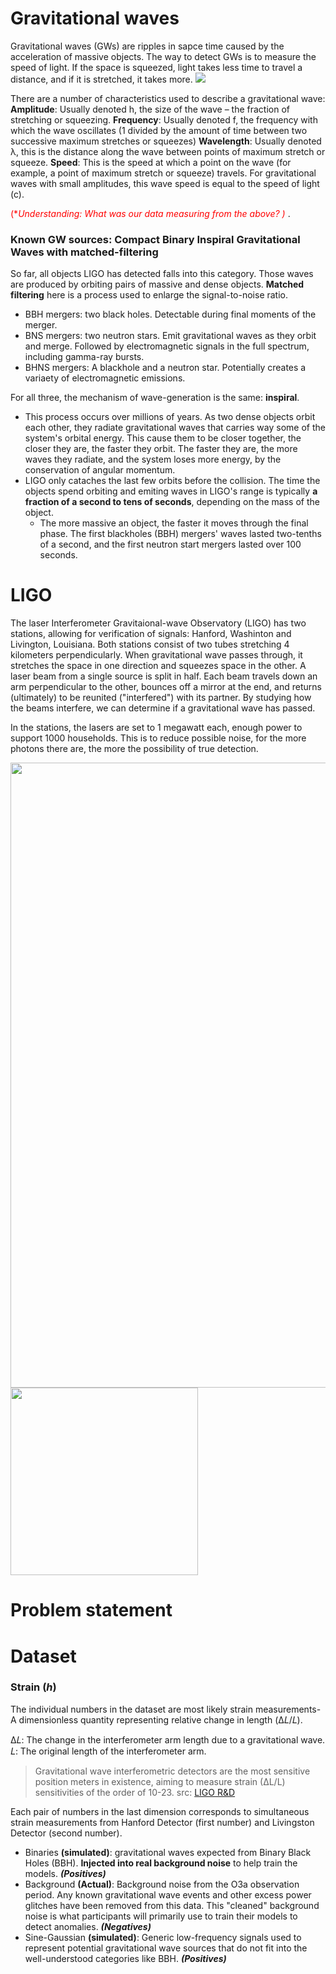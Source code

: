# Gravitational waves 
Gravitational waves (GWs) are ripples in sapce time caused by the acceleration of massive objects. The way to detect GWs is to measure the speed of light. If the space is squeezed, light takes less time to travel a distance, and if it is stretched, it takes more. 
<img src="https://upload.wikimedia.org/wikipedia/commons/2/2f/The_Gravitational_wave_spectrum_Sources_and_Detectors.jpg"> 

There are a number of characteristics used to describe a gravitational wave:
**Amplitude**: Usually denoted h, the size of the wave – the fraction of stretching or squeezing.
**Frequency**: Usually denoted f, the frequency with which the wave oscillates (1 divided by the amount of time between two successive maximum stretches or squeezes)
**Wavelength**: Usually denoted λ, this is the distance along the wave between points of maximum stretch or squeeze.
**Speed**: This is the speed at which a point on the wave (for example, a point of maximum stretch or squeeze) travels. For gravitational waves with small amplitudes, this wave speed is equal to the speed of light \(c\).

<span style="color:red">\(**Understanding: What was our data measuring from the above? )* </span>.

### Known GW sources: Compact Binary Inspiral Gravitational Waves with matched-filtering 
So far, all objects LIGO has detected falls into this category. Those waves are produced by orbiting pairs of massive and dense objects. **Matched filtering** here is a process used to enlarge the signal-to-noise ratio. 
- BBH mergers: two black holes. Detectable during final moments of the merger. 
- BNS mergers: two neutron stars. Emit gravitational waves as they orbit and merge. Followed by electromagnetic signals in the full spectrum, including gamma-ray bursts. 
- BHNS mergers: A blackhole and a neutron star. Potentially creates a variaety of electromagnetic emissions. 

For all three, the mechanism of wave-generation is the same: **inspiral**.
- This process occurs over millions of years. As two dense objects orbit each other, they radiate gravitational waves that carries way some of the system's orbital energy. This cause them to be closer together, the closer they are, the faster they orbit. The faster they are, the more waves they radiate, and the system loses more energy, by the conservation of angular momentum.
- LIGO only cataches the last few orbits before the collision. The time the objects spend orbiting and emiting waves in LIGO's range is typically **a fraction of a second to tens of seconds**, depending on the mass of the object. 
	- The more massive an object, the faster it moves through the final phase. The first blackholes (BBH) mergers' waves lasted two-tenths of a second, and the first neutron start mergers lasted over 100 seconds. 

# LIGO 
 The laser Interferometer Gravitaional-wave Observatory (LIGO) has two stations, allowing for verification of signals: Hanford, Washinton and Livington, Louisiana. Both stations consist of two tubes stretching 4 kilometers perpendicularly. 
 When gravitational wave passes through, it stretches the space in  one direction and squeezes space in the other.  A laser beam from a single source is split in half. Each beam travels down an arm perpendicular to the other, bounces off a mirror at the end, and returns (ultimately) to be reunited ("interfered") with its partner. By studying how the beams interfere, we can determine if a gravitational wave has passed. 
 
In the stations, the lasers are set to 1 megawatt each, enough power to support 1000 households. This is to reduce possible noise, for the more photons there are, the more the possibility of true detection. 

<img src="https://qph.cf2.quoracdn.net/main-qimg-7e07751be612500e77e4484eb4bcfe71.webp" height="1000">
 
<img src="https://www.ligo.caltech.edu/system/pages/images/27/page/ifoschematic.jpg" height="300">


# Problem statement 

# Dataset 
### Strain (*h*) 

The individual numbers in the dataset are most likely strain measurements- A dimensionless quantity representing relative change in length (Δ𝐿/𝐿). 

Δ𝐿: The change in the interferometer arm length due to a gravitational wave.
𝐿: The original length of the interferometer arm.

> Gravitational wave interferometric detectors are the most sensitive position meters in existence, aiming to measure strain (∆L/L) sensitivities of the order of 10-23. 
> src:  [LIGO R&D](https://www.ligo.caltech.edu/page/research-development?highlight=strain) 

Each pair of numbers in the last dimension corresponds to simultaneous strain measurements from Hanford Detector (first number) and  Livingston Detector (second number).

- Binaries **(simulated)**: gravitational waves expected from Binary Black Holes (BBH). **Injected into real background noise** to help train the models. ***(Positives)*** 
- Background **(Actual)**: Background noise from the O3a observation period. Any known gravitational wave events and other excess power glitches have been removed from this data. This "cleaned" background noise is what participants will primarily use to train their models to detect anomalies. ***(Negatives)***  
- Sine-Gaussian **(simulated)**: Generic low-frequency signals used to represent potential gravitational wave sources that do not fit into the well-understood categories like BBH. ***(Positives)*** 
 
 
